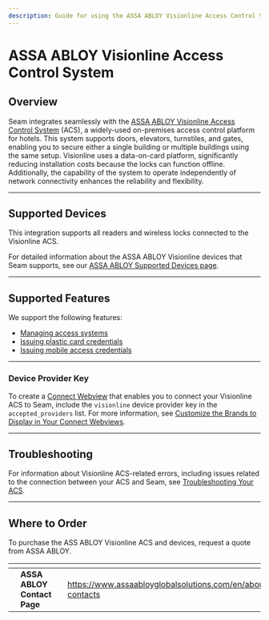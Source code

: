 ```yaml
---
description: Guide for using the ASSA ABLOY Visionline Access Control System with Seam
---
```


# ASSA ABLOY Visionline Access Control System

## Overview

Seam integrates seamlessly with the [ASSA ABLOY Visionline Access Control System](https://www.assaabloyglobalsolutions.com/en/hospitality-solutions/access-management-systems-for-hotels#gw-group-text-and-media-14987d7731) (ACS), a widely-used on-premises access control platform for hotels. This system supports doors, elevators, turnstiles, and gates, enabling you to secure either a single building or multiple buildings using the same setup. Visionline uses a data-on-card platform, significantly reducing installation costs because the locks can function offline. Additionally, the capability of the system to operate independently of network connectivity enhances the reliability and flexibility.

***

## Supported Devices

This integration supports all readers and wireless locks connected to the Visionline ACS.

For detailed information about the ASSA ABLOY Visionline devices that Seam supports, see our [ASSA ABLOY Supported Devices page](https://www.seam.co/manufacturers/assa-abloy).

***

## Supported Features

We support the following features:

* [Managing access systems](../../products/access-systems/)
* [Issuing plastic card credentials](../../capability-guides/access-systems/managing-credentials.md#create-a-key-card-based-credential)
* [Issuing mobile access credentials](../../capability-guides/mobile-access/)

***

### Device Provider Key

To create a [Connect Webview](../../core-concepts/connect-webviews/) that enables you to connect your Visionline ACS to Seam, include the `visionline` device provider key in the `accepted_providers` list. For more information, see [Customize the Brands to Display in Your Connect Webviews](../../core-concepts/connect-webviews/customizing-connect-webviews.md#customize-the-brands-to-display-in-your-connect-webviews).

***

## Troubleshooting

For information about Visionline ACS-related errors, including issues related to the connection between your ACS and Seam, see [Troubleshooting Your ACS](../../capability-guides/access-systems/troubleshooting-your-access-control-system.md).

***

## Where to Order

To purchase the ASS ABLOY Visionline ACS and devices, request a quote from ASSA ABLOY.

<table data-card-size="large" data-view="cards"><thead><tr><th></th><th></th><th></th><th data-hidden data-card-target data-type="content-ref"></th><th data-hidden data-card-cover data-type="files"></th></tr></thead><tbody><tr><td></td><td><strong>ASSA ABLOY Contact Page</strong></td><td></td><td><a href="https://www.assaabloyglobalsolutions.com/en/about/local-contacts">https://www.assaabloyglobalsolutions.com/en/about/local-contacts</a></td><td><a href="../../.gitbook/assets/assa-abloy-logo.png">assa-abloy-logo.png</a></td></tr></tbody></table>
